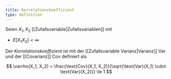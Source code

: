 ```yaml
---
title: Korrelationskoeffizient
type: definition
---
```


Seien $X_1, X_2$ [[Zufallsvariable|Zufallsvariablen]] mit
- $E[X_1 X_2] \lt \infty$

Der *Korrelationskoeffizient* ist mit der [[Zufallsvariable Varianz|Varianz]] $\text{Var}$ und der [[Covarianz]] Cov definiert als

$$
	\varrho(X_1, X_2) = \frac{\text{Cov}(X_1, X_2)}{\sqrt{\text{Var}(X_1) \cdot \text{Var}(X_2)}} \le 1
$$